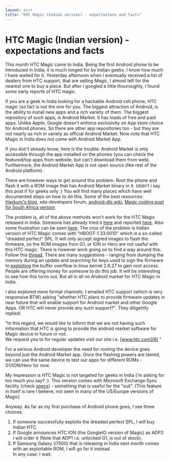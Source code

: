 ```yaml
---
layout: post
title: "HTC Magic (Indian version) - expectations and facts"
---
```

HTC Magic (Indian version) - expectations and facts
===
This month HTC Magic came to India. Being the first Android phone to be introduced in India, it is much longed for by Indian geeks. I know how much I have waited for it. Yesterday afternoon when I eventually received a list of dealers from HTC support, that are selling Magic, I almost left for the nearest one to buy a piece. But after I googled a little thouroughly, I found some early reports of HTC magic.  
  
If you are a geek in India looking for a hackable Android cell phone, HTC magic (so far) is not the one for you. The biggest attraction of Android, is the ability to install new apps and a rich variety of them. The biggest repository of such apps, is Android Market. It has loads of free and paid apps. Unlike Apple, Google doesn't enforce exclusivity on App store choice for Android phones. So there are other app repositories too - but they are not nearly as rich in variety as official Android Market. Now note that HTC Magic in India does not come with Android Market App.  
  
If you don't already know, here is the trouble: Android Market is only accessible through the app installed on the phones (you can check the featured/top apps from website, but can't download them from web). Furthermore, the Android Market App is not open source (like rest of the Android platform).  
  
There are however ways to get around this problem. Root the phone and flash it with a ROM image that has Android Market binary in it. (didn't i say this post if for geeks only :) You will find many places which have well documented steps on how to do this. Some of the best resources: [Haykuro's blog][0], xda-developers forum, [android-dls wiki][1], [Magic rooting post for South Africa version][2]  
  
The problem is, all of the above methods won't work for the HTC Magic released in India. Someone has already tried it [here][3] and reported [here][4]. Also some frustration can be seen [here][5]. The crux of the problem is Indian version of HTC Magic comes with "HBOOT-1.33.0010" which is a so-called "dreaded perfect" SPL. It will only accept signed images to flash the firmware, so the ROM images from G1, or ION or Hero are not useful with this HTC magic. There is however work going on to find a way around this. Follow this [thread][6]. There are many suggestions - ranging from dumping the memory during an update and searching for keys used to sign the firmware to [exploiting][7] the buffer overflow in linux kernel 2.6.27 to gain root access. People are offering money for someone to do this job. It will be interesting to see how this turns out. But all in all no Android market for HTC Magic in India.  
  
I also explored more formal channels. I emailed HTC support (which is very responsive BTW) asking "whether HTC plans to provide firmware updates in near future that will enable support for Android market and other Google Apps. OR HTC will never provide any such support?". They diligently replied:  
  
"In this regard, we would like to inform that we are not having such information that HTC is going to provide the android market software for Magic device in future or not.   
We request you to for regular updates visit our site i.e. [www.htc.com][8] "  
  
For a serious Android developer the need for rooting the device goes beyond just the Android Market app. Once the flashing powers are tamed, we can use the same device to test our apps for different ROMs - G1/ION/Hero for now.  
  
My impression is HTC Magic is not targeted for geeks in India ('m asking for too much you say? :). This version comes with Microsoft Exchange Sync facility (check [specs][9]) - something that is useful for the "suit". (This feature in itself is rare I believe, not seen in many of the US/Europe versions of Magic)  
  
Anyway. As far as my first purchase of Android phone goes, I see three choices.  

1. If someone successfully exploits the dreaded perfect SPL, I will buy Indian HTC.
2. If Google announces HTC ION (the GoogleIO version of Magic) as ADP2 I will order it (Note that ADP1 i.e. unlocked G1, is out of stock). 
3. If Samsung Galaxy (i7500) that is releasing in India next month comes with an exploitable ROM, I will go for it instead.  
In any case: I wait.

[0]: http://haykuro.theiphoneproject.org/
[1]: http://android-dls.com/wiki/index.php?title=Magic_Rooting
[2]: http://www.arbitraryuser.com/blog/2009/06/20/rooting-a-vodacom-htc-magic-and-upgrading-the-firmware-in-south-africa-to-get-android-market-and-more/
[3]: http://www.arbitraryuser.com/blog/2009/06/20/rooting-a-vodacom-htc-magic-and-upgrading-the-firmware-in-south-africa-to-get-android-market-and-more/comment-page-1/#comment-37671
[4]: http://www.techjini.com/blog/2009/07/17/htc-magic-android-phone-in-india-total-let-down/
[5]: http://www.google.com/support/forum/p/gmail/thread?tid=53f9dcc02b6d1657&hl=en
[6]: http://forum.xda-developers.com/showthread.php?t=535221&page=5
[7]: http://forum.xda-developers.com/showpost.php?p=4193367&postcount=41
[8]: http://www.htc.com/
[9]: http://www.htc.com/in/product/magic/specification.html
